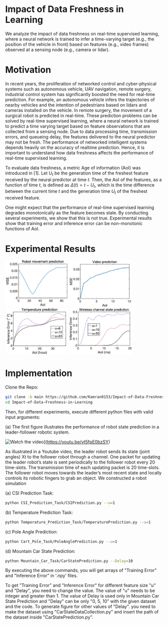 # Impact of Data Freshness in Learning

We analyze the impact of data freshness on real-time supervised learning, where a neural network is trained to infer a time-varying target (e.g., the position of the vehicle in front) based on features (e.g., video frames) observed at a sensing node (e.g., camera or lidar). 

# Motivation
In recent years, the proliferation of networked control and cyber-physical systems such as autonomous vehicle, UAV navigation, remote surgery, industrial control system has significantly boosted the need for real-time prediction. For example, an autonomous vehicle infers the trajectories of
nearby vehicles and the intention of pedestrians based on lidars and cameras installed on the vehicle. In remote surgery, the
movement of a surgical robot is predicted in real-time. These prediction problems can be solved by real-time supervised
learning, where a neural network is trained to predict a time varying target based on feature observations that are collected
from a sensing node. Due to data processing time, transmission errors, and queueing delay, the features delivered to the neural
predictor may not be fresh. The performance of networked intelligent systems depends heavily on the accuracy of realtime
prediction. Hence, it is important to understand how data freshness affects the performance of real-time supervised
learning.

To evaluate data freshness, a metric Age of information (AoI) was introduced in [1]. Let $U_t$ be the generation time of the freshest feature received by the neural predictor at time $t$. Then, the AoI of the features, as a function of time $t$, is defined as $\Delta(t) = t-U_t$, which is the time difference between the current time $t$ and the generation time $U_t$ of the freshest received feature.

One might expect that the performance of real-time supervised learning degrades monotonically as the feature becomes stale. By conducting several experiments, we show that this is not true. Experimental results show that training error and inference error can be non-monotonic functions of AoI.

# Experimental Results
<p float="left">
  <img src="/RobotInferenceError.jpg" width="200" />
  <img src="/VideoInferenceError.jpg" width="200" /> 
  <img src="/TemperatureInferenceError.jpg" width="200" />
  <img src="/WirelessCSIInferenceError.jpg" width="200" />
</p>

# Implementation

Clone the Repo:
```sh
git clone -b main https://github.com/Kamran0153/Impact-of-Data-Freshness-in-Learning.git 
cd Impact-of-Data-Freshness-in-Learning
```

Then, for different experiments, execute different python files with valid input arguments:

(a)
The first figure illustrates the performance of robot state prediction in
a leader-follower robotic system. 

![Watch the video](https://i.imgur.com/vKb2F1B.png)](https://youtu.be/vt5fpE0bzSY)

As illustrated in a Youtube
video, the leader robot sends its state (joint angles) Xt to the
follower robot through a channel. One packet for updating the
leader robot’s state is sent periodically to the follower robot
every 20 time-slots. The transmission time of each updating
packet is 20 time-slots. The follower robot moves towards
the leader’s most recent state and locally controls its robotic
fingers to grab an object. We constructed a robot simulation

(a) CSI Prediction Task:

```sh
python CSI_Prediction_Task/CSIPrediction.py --u=1
```

(b) Temperature Prediction Task:
```sh
python Temperature_Prediction_Task/TemperaturePrediction.py --u=1
```
(c) Pole Angle Prediction:
```sh
python Cart_Pole_Task/PoleAnglePrediction.py --u=1
```
(d) Mountain Car State Prediction:
```sh
python Mountain_Car_Task/CarStatePrediction.py --Delay=10
```

By executing the above commands, you will get arrays of "Training Error" and "Inference Error" in '.npy' files.

To get "Training Error" and "Inference Error" for different feature size "u" and "Delay", you need to change the value. The value of "u" needs to be integer and greater than 1. The value of Delay is used only in Mountain Car State Prediction and "Delay" can be only "0, 5, 10" with the given dataset and the code. To generate figure for other values of "Delay". you need to make the dataset using "CarStateDataCollection.py" and insert the path of the dataset inside "CarStatePrediction.py".
